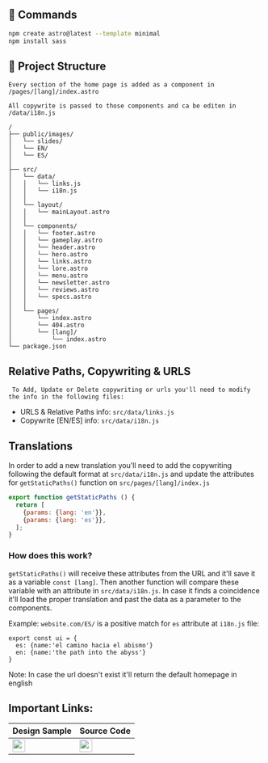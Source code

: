 
## 🧞 Commands

```sh
npm create astro@latest --template minimal
npm install sass
```

## 🚀 Project Structure

`Every section of the home page is added as a component in /pages/[lang]/index.astro`

`All copywrite is passed to those components and ca be editen in /data/i18n.js`

```
/
├── public/images/
│   └── slides/
│   └── EN/
│   └── ES/
│
├── src/
│   └── data/
│   │   └── links.js
│   │   └── i18n.js
│   │
│   └── layout/
│   │   └── mainLayout.astro
│   │
│   └── components/
│   │   └── footer.astro
│   │   └── gameplay.astro
│   │   └── header.astro
│   │   └── hero.astro
│   │   └── links.astro
│   │   └── lore.astro
│   │   └── menu.astro
│   │   └── newsletter.astro
│   │   └── reviews.astro
│   │   └── specs.astro
│   │
│   └── pages/
│       └── index.astro
│       └── 404.astro
│       └── [lang]/
│           └── index.astro
└── package.json
```

##  Relative Paths, Copywriting & URLS

` To Add, Update or Delete copywriting or urls you'll need to modify the info in the following files:`

* URLS & Relative Paths info: `src/data/links.js`
* Copywrite [EN/ES] info: `src/data/i18n.js`

## Translations

In order to add a new translation you'll need to add the copywriting following the default format at `src/data/i18n.js` and update the attributes for `getStaticPaths()` function on `src/pages/[lang]/index.js`

```js
export function getStaticPaths () { 
  return [
    {params: {lang: 'en'}},
    {params: {lang: 'es'}},
  ];
}
```
### How does this work?

`getStaticPaths()` will receive these attributes from the URL and it'll save it as a variable `const [lang]`. Then another function will compare these variable with an attribute in `src/data/i18n.js`. In case it finds a coincidence it'll load the proper translation and past the data as a parameter to the components.

Example: `website.com/ES/` is a positive match for `es` attribute at `i18n.js` file:

```
export const ui = {
  es: {name:'el camino hacia el abismo'}
  en: {name:'the path into the abyss'}
}
```

Note: In case the url doesn't exist it'll return the default homepage in english

## Important Links:

| Design Sample | Source Code |
| --- | --- |
| <a href="https://github.com/orientalArg/intotheabyss"><img height="25" src="https://camo.githubusercontent.com/6859b81bad9211632c09ba0ba5aff3ce23d87f38bd199a05cfdd67b70d8ef58e/68747470733a2f2f6564656e742e6769746875622e696f2f537570657254696e7949636f6e732f696d616765732f7376672f6769746875622e737667" alt="a"/> </a>| <a href="https://github.com/orientalArg/intotheabyss"><img height="25" src="https://camo.githubusercontent.com/6859b81bad9211632c09ba0ba5aff3ce23d87f38bd199a05cfdd67b70d8ef58e/68747470733a2f2f6564656e742e6769746875622e696f2f537570657254696e7949636f6e732f696d616765732f7376672f6769746875622e737667" alt="a"/></a> |

